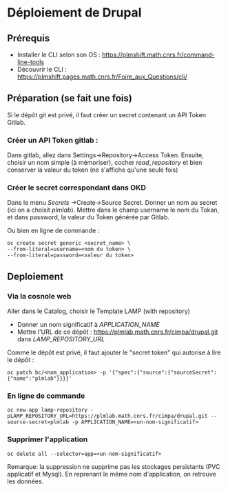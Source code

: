 # Déploiement de Drupal

## Prérequis

- Installer le CLI selon son OS : https://plmshift.math.cnrs.fr/command-line-tools
- Découvrir le CLI : https://plmshift.pages.math.cnrs.fr/Foire_aux_Questions/cli/

## Préparation (se fait une fois) 

Si le dépôt git est privé, il faut créer un secret contenant un API Token Gitlab.

### Créer un API Token gitlab : 

Dans gitlab, allez dans Settings->Repository->Access Token. Ensuite, choisir un nom simple (à mémoriser), cocher *read_repository* et bien conserver la valeur du token (ne s'affiche qu'une seule fois)

### Créer le secret correspondant dans OKD

Dans le menu *Secrets* ->Create->Source Secret. Donner un nom au secret (ici on a choisit *plmlab*). Mettre dans le champ username le nom du Tokan, et dans password, la valeur du Token générée par Gitlab.

Ou bien en ligne de commande :

```
oc create secret generic <secret_name> \
--from-literal=username=<nom du token> \ 
--from-literal=password=<valeur du token>
```

## Deploiement

### Via la cosnole web

Aller dans le Catalog, choisir le Template LAMP (with repository)

- Donner un nom significatif à *APPLICATION_NAME* 
- Mettre l'URL de ce dépôt : https://plmlab.math.cnrs.fr/cimpa/drupal.git dans *LAMP_REPOSITORY_URL*

Comme le dépôt est privé, il faut ajouter le "secret token" qui autorise à lire le dépôt :

```
oc patch bc/<nom_application> -p '{"spec":{"source":{"sourceSecret":{"name":"plmlab"}}}}'
```

### En ligne de commande

```
oc new-app lamp-repository -pLAMP_REPOSITORY_URL=https://plmlab.math.cnrs.fr/cimpa/drupal.git --source-secret=plmlab -p APPLICATION_NAME=<un-nom-significatif>
```

### Supprimer l'application

```
oc delete all --selector=app=<un-nom-significatif>
```

Remarque: la suppression ne supprime pas les stockages persistants (PVC applicatif et Mysql). En reprenant le même nom d'application, on retrouve les données.
